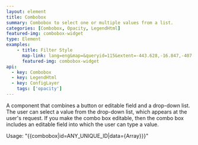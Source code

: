 ```yaml
---
layout: element
title: Combobox
summary: Combobox to select one or multiple values from a list.
categories: [Combobox, Opacity, LegendHtml]
featured-img: combobox-widget
type: Element
examples:
    - title: Filter Style
      map-link: lang=eng&map=&queryid=115&extent=-443.628,-16.847,-407.373,3.294&tools=helpintro,layerchooser,zoomextent,customzoom,getfeature,hovershowlegend&options=scale,startopened,hidestylechooser,enablequeries&visiblelayers=10
      featured-img: combobox-widget
api: 
  - key: Combobox
  - key: LegendHtml
  - key: ConfigLayer
    tags: ['opacity']
---
```

A component that combines a button or editable field and a drop-down list. The user can select a value from the drop-down list, which appears at the user's request. If you make the combo box editable, then the combo box includes an editable field into which the user can type a value.

Usage: "\{\{combobox\|id=ANY_UNIQUE_ID\|data={Array}\}\}"
